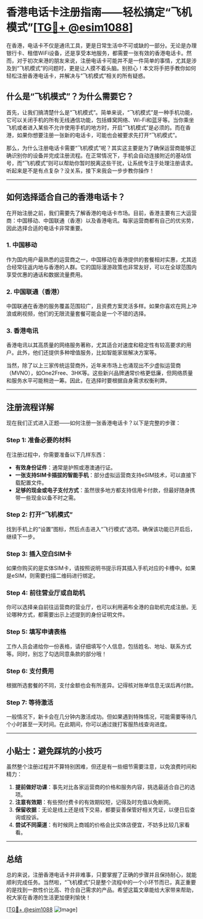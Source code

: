 # 香港电话卡注册指南——轻松搞定“飞机模式”[[TG💪+ @esim1088](https://t.me/s/esim1088)]

在香港，电话卡不仅是通讯工具，更是日常生活中不可或缺的一部分。无论是办理银行卡、租借WiFi设备，还是享受本地服务，都需要一张有效的香港电话卡。然而，对于初次来港的朋友来说，注册电话卡可能并不是一件简单的事情，尤其是涉及到“飞机模式”的问题时，更是让人摸不着头脑。别担心！本文将手把手教你如何轻松注册香港电话卡，并解决与“飞机模式”相关的所有疑惑。

## 什么是“飞机模式”？为什么需要它？

首先，让我们搞清楚什么是“飞机模式”。简单来说，“飞机模式”是一种手机功能，它可以关闭手机的所有无线通信功能，包括蜂窝网络、Wi-Fi和蓝牙等。当你乘坐飞机或者进入某些不允许使用手机的地方时，开启“飞机模式”是必须的。而在香港，如果你想要注册一张新的电话卡，可能也会被要求先打开“飞机模式”。

那么，为什么注册电话卡需要“飞机模式”呢？其实这主要是为了确保运营商能够正确识别你的设备并完成注册流程。在正常情况下，手机会自动连接附近的基站信号，而“飞机模式”则可以帮助你暂时脱离这些干扰，让系统专注于处理注册请求。听起来是不是有点复杂？没关系，接下来我会一步步教你操作！

---

## 如何选择适合自己的香港电话卡？

在开始注册之前，我们需要先了解香港的电话卡市场。目前，香港主要有三大运营商：中国移动、中国联通（香港）以及香港电讯。每家运营商都有自己的优劣势，因此选择合适的电话卡非常重要。

### 1. **中国移动**
作为国内用户最熟悉的运营商之一，中国移动在香港提供的套餐相对实惠，尤其适合经常往返内地与香港的人群。它的国际漫游政策也非常友好，可以在全球范围内享受优惠的通话和数据流量费用。

### 2. **中国联通（香港）**
中国联通在香港的服务覆盖范围较广，且资费方案灵活多样。如果你喜欢在网上冲浪或刷视频，他们的无限流量套餐可能会是一个不错的选择。

### 3. **香港电讯**
香港电讯以其高质量的网络服务著称，尤其适合对速度和稳定性有较高要求的用户。此外，他们还提供多种增值服务，比如智能家居解决方案等。

当然，除了以上三家传统运营商外，近年来市场上也涌现出不少虚拟运营商（MVNO），如One2Free、3HK等。这些新兴品牌通常价格更低廉，但网络质量和服务水平可能稍逊一筹。因此，在选择时要根据自身需求权衡利弊。

---

## 注册流程详解

现在我们正式进入正题——如何注册一张香港电话卡？以下是完整的步骤：

### Step 1: 准备必要的材料
在注册过程中，你需要准备以下几样东西：
- **有效身份证件**：通常是护照或港澳通行证。
- **一张支持SIM卡插拔的智能手机**：部分虚拟运营商支持eSIM技术，可以直接下载配置文件。
- **足够的现金或电子支付方式**：虽然很多地方都支持信用卡付款，但最好随身携带一些现金以备不时之需。

### Step 2: 打开“飞机模式”
找到手机上的“设置”图标，然后点击进入“飞行模式”选项。确保该功能已开启后，继续下一步。

### Step 3: 插入空白SIM卡
如果你购买的是实体SIM卡，请按照说明书提示将其插入手机对应的卡槽中。如果是eSIM，则需要扫描二维码进行绑定。

### Step 4: 前往营业厅或自助机
你可以选择亲自前往运营商的营业厅，也可以利用遍布全港的自助机完成注册。无论哪种方式，都需要出示上述提到的身份证明文件。

### Step 5: 填写申请表格
工作人员会递给你一份表格，请仔细填写个人信息，包括姓名、地址、联系方式等。同时，别忘了勾选同意条款的部分哦！

### Step 6: 支付费用
根据所选套餐的不同，支付金额也会有所差异。记得核对账单信息无误后再付款。

### Step 7: 等待激活
一般情况下，新卡会在几分钟内激活成功。但如果遇到特殊情况，可能需要等待几个小时甚至一天时间。在此期间，你可以通过拨打客服热线查询进度。

---

## 小贴士：避免踩坑的小技巧

虽然整个注册过程并不算特别困难，但还是有一些细节需要注意，以免浪费时间和精力：

1. **提前做好功课**：事先对比各家运营商的价格和服务内容，挑选最适合自己的选项。
2. **注意有效期**：有些预付费卡的有效期较短，记得及时充值以免断网。
3. **保留收据**：无论是线上还是线下交易，都要妥善保管好相关凭证，以便日后查询或投诉。
4. **尝试不同渠道**：有时候网上商城的价格会比实体店便宜，不妨多比较几家看看。

---

## 总结

总的来说，注册香港电话卡并非难事，只要掌握了正确的步骤并且保持耐心，就能顺利完成任务。当然啦，“飞机模式”只是整个流程中的一个小环节而已，真正重要的是找到一款性价比高、符合自己需求的产品。希望这篇文章能给大家带来帮助，祝大家在香港的生活更加便利愉快！

[[TG💪+ @esim1088](https://t.me/s/esim1088) ![Image](https://i.postimg.cc/4NQfJmqS/Snipaste-2025-05-13-00-14-12.png)]